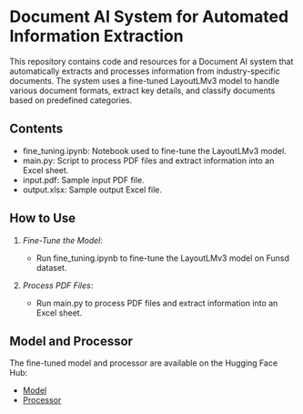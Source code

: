 # Document AI System for Automated Information Extraction

This repository contains code and resources for a Document AI system that automatically extracts and processes information from industry-specific documents. The system uses a fine-tuned LayoutLMv3 model to handle various document formats, extract key details, and classify documents based on predefined categories.

## Contents

- fine_tuning.ipynb: Notebook used to fine-tune the LayoutLMv3 model.
- main.py: Script to process PDF files and extract information into an Excel sheet.
- input.pdf: Sample input PDF file.
- output.xlsx: Sample output Excel file.

## How to Use

1. *Fine-Tune the Model*:
    - Run fine_tuning.ipynb to fine-tune the LayoutLMv3 model on Funsd dataset.

2. *Process PDF Files*:
    - Run main.py to process PDF files and extract information into an Excel sheet.

## Model and Processor

The fine-tuned model and processor are available on the Hugging Face Hub:
- [Model](https://huggingface.co/nyati29/layoutlmv3-finetuned-funsd)
- [Processor](https://huggingface.co/nyati29/layoutlmv3-finetuned-funsd)